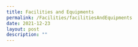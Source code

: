 ```yaml
---
title: Facilities and Equipments
permalink: /Facilities/facilitiesAndEquipments
date: 2021-12-23
layout: post
description: ""
---
```



